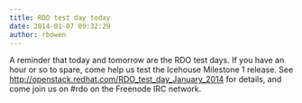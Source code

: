 ```yaml
---
title: RDO test day today
date: 2014-01-07 09:32:29
author: rbowen
---
```


A reminder that today and tomorrow are the RDO test days. If you have an hour or so to spare, come help us test the Icehouse Milestone 1 release.  See http://openstack.redhat.com/RDO_test_day_January_2014 for details, and come join us on #rdo on the Freenode IRC network.
